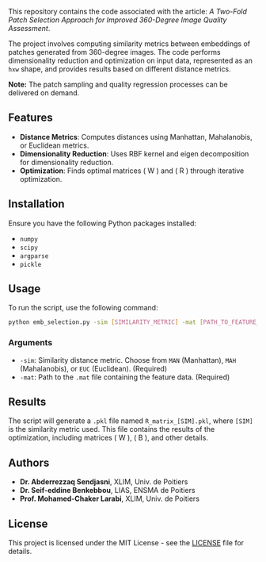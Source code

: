 This repository contains the code associated with the article: *A Two-Fold Patch Selection Approach for Improved 360-Degree Image Quality Assessment*.

The project involves computing similarity metrics between embeddings of patches generated from 360-degree images. The code performs dimensionality reduction and optimization on input data, represented as an `hxw` shape, and provides results based on different distance metrics.

**Note:** The patch sampling and quality regression processes can be delivered on demand.

## Features

- **Distance Metrics**: Computes distances using Manhattan, Mahalanobis, or Euclidean metrics.
- **Dimensionality Reduction**: Uses RBF kernel and eigen decomposition for dimensionality reduction.
- **Optimization**: Finds optimal matrices \( W \) and \( R \) through iterative optimization.

## Installation

Ensure you have the following Python packages installed:
- `numpy`
- `scipy`
- `argparse`
- `pickle`

## Usage

To run the script, use the following command:

```bash
python emb_selection.py -sim [SIMILARITY_METRIC] -mat [PATH_TO_FEATURE_FILE]
```

### Arguments

- `-sim`: Similarity distance metric. Choose from `MAN` (Manhattan), `MAH` (Mahalanobis), or `EUC` (Euclidean). (Required)
- `-mat`: Path to the `.mat` file containing the feature data. (Required)

## Results

The script will generate a `.pkl` file named `R_matrix_[SIM].pkl`, where `[SIM]` is the similarity metric used. This file contains the results of the optimization, including matrices \( W \), \( B \), and other details.

## Authors

- **Dr. Abderrezzaq Sendjasni**, XLIM, Univ. de Poitiers
- **Dr. Seif-eddine Benkebbou**, LIAS, ENSMA de Poitiers
- **Prof. Mohamed-Chaker Larabi**, XLIM, Univ. de Poitiers

## License

This project is licensed under the MIT License - see the [LICENSE](LICENSE) file for details.
